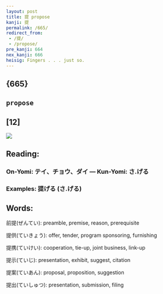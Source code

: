 ```yaml
---
layout: post
title: 提 propose
kanji: 提
permalink: /665/
redirect_from:
 - /提/
 - /propose/
pre_kanji: 664
nex_kanji: 666
heisig: Fingers . . . just so.
---
```


## {665}

## `propose`

## [12]

<div class="stroke"><img src="E68F90.png" /></div>

## Reading:

### On-Yomi: テイ、チョウ、ダイ &mdash; Kun-Yomi: さ.げる

### Examples: 提げる (さ.げる)

## Words:

前提(ぜんてい): preamble, premise, reason, prerequisite

提供(ていきょう): offer, tender, program sponsoring, furnishing

提携(ていけい): cooperation, tie-up, joint business, link-up

提示(ていじ): presentation, exhibit, suggest, citation

提案(ていあん): proposal, proposition, suggestion

提出(ていしゅつ): presentation, submission, filing
